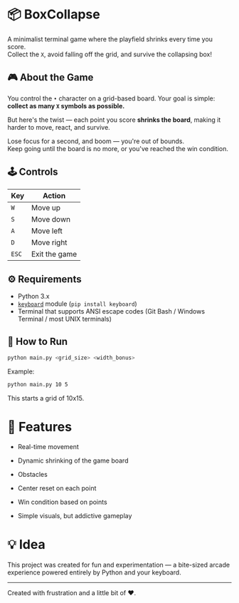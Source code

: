 # 📦 BoxCollapse

A minimalist terminal game where the playfield shrinks every time you score.  
Collect the `X`, avoid falling off the grid, and survive the collapsing box!

## 🎮 About the Game

You control the `•` character on a grid-based board. Your goal is simple:  
**collect as many `X` symbols as possible.**

But here's the twist — each point you score **shrinks the board**, making it harder to move, react, and survive.

Lose focus for a second, and boom — you're out of bounds.  
Keep going until the board is no more, or you've reached the win condition.

## 🕹️ Controls

| Key     | Action        |
|---------|---------------|
| `W`     | Move up       |
| `S`     | Move down     |
| `A`     | Move left     |
| `D`     | Move right    |
| `ESC`   | Exit the game |

## ⚙️ Requirements

- Python 3.x
- [`keyboard`](https://pypi.org/project/keyboard/) module (`pip install keyboard`)
- Terminal that supports ANSI escape codes (Git Bash / Windows Terminal / most UNIX terminals)

## 🚀 How to Run

```bash
python main.py <grid_size> <width_bonus>
```

Example:

```bash
python main.py 10 5
```

This starts a grid of 10x15.

# 🧠 Features
- Real-time movement

- Dynamic shrinking of the game board

- Obstacles

- Center reset on each point

- Win condition based on points

- Simple visuals, but addictive gameplay

# 💡 Idea

This project was created for fun and experimentation —
a bite-sized arcade experience powered entirely by Python and your keyboard.

---

Created with frustration and a little bit of ❤️.
